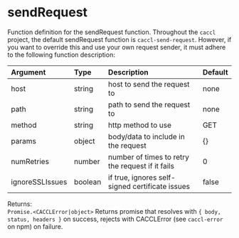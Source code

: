 # sendRequest

Function definition for the sendRequest function. Throughout the `caccl` project, the default sendRequest function is `caccl-send-request`. However, if you want to override this and use your own request sender, it must adhere to the following function description:

Argument | Type | Description | Default
:--- | :--- | :--- | :---
host | string | host to send the request to | none
path | string | path to send the request to | none
method | string | http method to use | GET
params | object | body/data to include in the request | {}
numRetries | number | number of times to retry the request if it fails | 0
ignoreSSLIssues | boolean | if true, ignores self-signed certificate issues | false

Returns:  
`Promise.<CACCLError|object>` Returns promise that resolves with `{ body, status, headers }` on success, rejects with CACCLError (see `caccl-error` on npm) on failure.